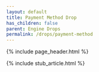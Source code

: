 ```yaml
---
layout: default
title: Payment Method Drop
has_children: false
parent: Engine Drops
permalink: /drops/payment-method
---
```


{% include page_header.html %}

{% include stub_article.html %}